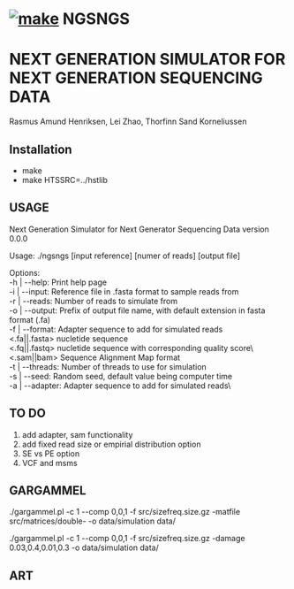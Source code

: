  # [![make](https://github.com/RAHenriksen/SimulAncient/actions/workflows/make.yml/badge.svg)](https://github.com/RAHenriksen/NGSNGS/actions/workflows/make.yml) NGSNGS

# NEXT GENERATION SIMULATOR FOR NEXT GENERATION SEQUENCING DATA
Rasmus Amund Henriksen, Lei Zhao, Thorfinn Sand Korneliussen 
## Installation
* make
* make HTSSRC=../hstlib

## USAGE
Next Generation Simulator for Next Generator Sequencing Data version 0.0.0 

Usage: ./ngsngs [input reference] [numer of reads] [output file]

Options: \
-h | --help: 		 Print help page\
-i | --input: 		 Reference file in .fasta format to sample reads from\
-r | --reads: 		 Number of reads to simulate from\
-o | --output: 		 Prefix of output file name, with default extension in fasta format (.fa)\
-f | --format: 		 Adapter sequence to add for simulated reads\
	 <.fa||.fasta>	 nucletide sequence \
 	 <.fq||.fastq>	 nucletide sequence with corresponding quality score\ 
 	 <.sam||bam>	 Sequence Alignment Map format\
-t | --threads: 	 Number of threads to use for simulation\
-s | --seed: 		 Random seed, default value being computer time\
-a | --adapter: 	 Adapter sequence to add for simulated reads\

## TO DO
1. add adapter, sam functionality 
2. add fixed read size or empirial distribution option
3. SE vs PE option
4. VCF and msms

## GARGAMMEL
./gargammel.pl -c 1 --comp 0,0,1 -f src/sizefreq.size.gz -matfile src/matrices/double- -o data/simulation data/

./gargammel.pl -c 1 --comp 0,0,1 -f src/sizefreq.size.gz -damage 0.03,0.4,0.01,0.3 -o data/simulation data/

## ART
